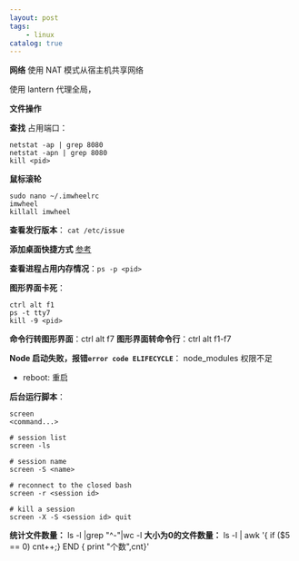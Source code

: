 ```yaml
---
layout: post
tags: 
    - linux
catalog: true
---
```


**网络**
使用 NAT 模式从宿主机共享网络

使用 lantern 代理全局，

**文件操作**

**查找**
占用端口：
```
netstat -ap | grep 8080
netstat -apn | grep 8080
kill <pid>
```

**鼠标滚轮**
```
sudo nano ~/.imwheelrc
imwheel
killall imwheel
```

**查看发行版本**： `cat /etc/issue`

**添加桌面快捷方式**
[参考](https://blog.csdn.net/xudailong_blog/article/details/78797559)

**查看进程占用内存情况**：`ps -p <pid>`

**图形界面卡死**： 
```
ctrl alt f1
ps -t tty7
kill -9 <pid>
```

**命令行转图形界面**：ctrl alt f7
**图形界面转命令行**：ctrl alt f1-f7

**Node 启动失败，报错`error code ELIFECYCLE`**： node_modules 权限不足

- reboot: 重启

**后台运行脚本**：
```
screen
<command...>

# session list
screen -ls

# session name
screen -S <name>

# reconnect to the closed bash
screen -r <session id>

# kill a session
screen -X -S <session id> quit
```

**统计文件数量：** ls -l |grep "^-"|wc -l
**大小为0的文件数量：** ls -l | awk '{ if ($5 == 0) cnt++;} END { print "个数",cnt}'